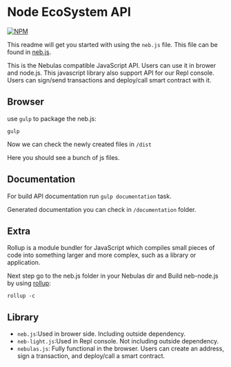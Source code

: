 # Node EcoSystem API

[![NPM](https://nodei.co/npm/nebulas.png)](https://nodei.co/npm/nebulas/)

This readme will get you started with using the `neb.js` file.
This file can be found in [neb.js](https://github.com/nebulasio/neb.js).

This is the Nebulas compatible JavaScript API. Users can use it in brower and node.js. This javascript library also support API for our Repl console. Users can sign/send transactions and deploy/call smart contract with it. 


## Browser

use `gulp` to package the neb.js:

```
gulp
```

Now we can check the newly created files in `/dist`

Here you should see a bunch of js files. 

## Documentation
For build API documentation run `gulp documentation` task.

Generated documentation you can check in `/documentation` folder.

## Extra 
Rollup is a module bundler for JavaScript which compiles small pieces of code into something larger and more complex, such as a library or application.

Next step go to the neb.js folder in your Nebulas dir and
Build neb-node.js by using [rollup](https://rollupjs.org/):

```
rollup -c
```

## Library

 * `neb.js`:Used in brower side. Including outside dependency.
 * `neb-light.js`:Used in Repl console. Not including outside dependency.
 * `nebulas.js`: Fully functional in the browser. Users can create an address, sign a transaction, and deploy/call a smart contract.
